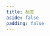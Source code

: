 ```yaml
---
title: 标签
aside: false
padding: false
---
```


<script setup>
import { onMounted } from "vue";
import { useData } from "vitepress"
import Home from "@/views/Home.vue"

const { params, site } = useData();

onMounted(() => {
  if (typeof document !== 'undefined') {
    document.title = `标签：${params.value.name} | ${site.value.title}`;
  }
});
</script>

<Home :showHeader="false" :showTags="params.name" />